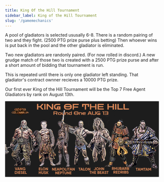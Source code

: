 ```yaml
---
title: King Of the Hill Tournament
sidebar_label: King of the Hill Tournament
slug: '/gamemechanics'
---
```


A pool of gladiators is selected ususally 6-8.
There is a random pairing of two and they fight.  (2500 PTG prize purse plus betting)
Then whoever wins is put back in the pool and the other gladiator is eliminated.

Two new gladiators are randonly paired.  (For now rolled in discord.)
A new grudge match of those two is created with a 2500 PTG prize purse and after a short amount of bidding that tournament is run.

This is repeated until there is only one gladiator left standing.
That gladiator's contract ownner recieves a 10000 PTG prize.

Our first ever King of the Hill Tournament will be the Top 7 Free Agent Gladiators by rank on August 13th.

![image](KingOfTheHillRd1.png)
